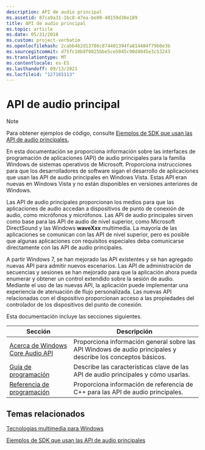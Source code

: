 ```yaml
---
description: API de audio principal
ms.assetid: 87ca9a31-1bc8-47ea-be00-40159d30e189
title: API de audio principal
ms.topic: article
ms.date: 05/31/2018
ms.custom: project-verbatim
ms.openlocfilehash: 2cabb462d13786c874401394fa814484f79b0e3b
ms.sourcegitcommit: d75fc10b9f0825bbe5ce5045c90d4045e3c53243
ms.translationtype: MT
ms.contentlocale: es-ES
ms.lasthandoff: 09/13/2021
ms.locfileid: "127165113"
---
```

# <a name="core-audio-apis"></a>API de audio principal

> [!NOTE]
> Para obtener ejemplos de código, consulte [Ejemplos de SDK que usan las API de audio principales.](./sdk-samples-that-use-the-core-audio-apis.md)

En esta documentación se proporciona información sobre las interfaces de programación de aplicaciones (API) de audio principales para la familia Windows de sistemas operativos de Microsoft. Proporciona instrucciones para que los desarrolladores de software sigan el desarrollo de aplicaciones que usan las API de audio principales en Windows Vista. Estas API eran nuevas en Windows Vista y no están disponibles en versiones anteriores de Windows.

Las API de audio principales proporcionan los medios para que las aplicaciones de audio accedan a dispositivos de punto de conexión de audio, como micrófonos y micrófonos. Las API de audio principales sirven como base para las API de audio de nivel superior, como Microsoft DirectSound y las Windows **waveXxx** multimedia. La mayoría de las aplicaciones se comunican con las API de nivel superior, pero es posible que algunas aplicaciones con requisitos especiales deba comunicarse directamente con las API de audio principales.

A partir Windows 7, se han mejorado las API existentes y se han agregado nuevas API para admitir nuevos escenarios. Las API de administración de secuencias y sesiones se han mejorado para que la aplicación ahora pueda enumerar y obtener un control extendido sobre la sesión de audio. Mediante el uso de las nuevas API, la aplicación puede implementar una experiencia de atenuación de flujo personalizada. Las nuevas API relacionadas con el dispositivo proporcionan acceso a las propiedades del controlador de los dispositivos del punto de conexión.

Esta documentación incluye las secciones siguientes.

| Sección                                                                    | Descripción                                                                       |
|----------------------------------------------------------------------------|-----------------------------------------------------------------------------------|
| [Acerca de Windows Core Audio API](about-the-windows-core-audio-apis.md) | Proporciona información general sobre las API Windows de audio principales y describe los conceptos básicos. |
| [Guía de programación](programming-guide.md)                                 | Describe las características clave de las API de audio principales y cómo usarlas.            |
| [Referencia de programación](programming-reference.md)                         | Proporciona información de referencia de C++ para las API de audio principales.                       |

## <a name="related-topics"></a>Temas relacionados

[Tecnologías multimedia para Windows](/previous-versions/bg125389(v=msdn.10))

[Ejemplos de SDK que usan las API de audio principales](./sdk-samples-that-use-the-core-audio-apis.md)